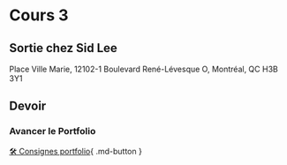 # Cours 3
## Sortie chez Sid Lee
Place Ville Marie, 12102-1 Boulevard René-Lévesque O, Montréal, QC H3B 3Y1

## Devoir     
### Avancer le Portfolio    
[🛠️ Consignes portfolio](./stages/portfolio.md){ .md-button }     


